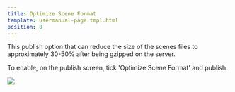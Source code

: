 ```yaml
---
title: Optimize Scene Format
template: usermanual-page.tmpl.html
position: 8
---
```


This publish option that can reduce the size of the scenes files to approximately 30-50% after being gzipped on the server.

To enable, on the publish screen, tick 'Optimize Scene Format' and publish.

![][1]

[1]: /images/user-manual/optimization/optimizing-scene-format/optimize-scene-format-publish-dialog.png

